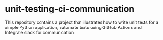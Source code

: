 # unit-testing-ci-communication
This repository contains a project that illustrates how to write unit tests for a simple Python application, automate tests using GitHub Actions and Integrate slack for communication
